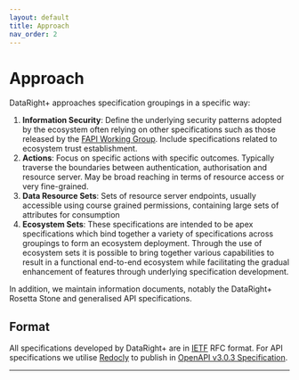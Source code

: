 ```yaml
---
layout: default
title: Approach
nav_order: 2
---
```


# Approach

DataRight+ approaches specification groupings in a specific way:
1. **Information Security**: Define the underlying security patterns adopted by the ecosystem often relying on other specifications such as those released by the [FAPI Working Group]. Include specifications related to ecosystem trust establishment.
2. **Actions**: Focus on specific actions with specific outcomes. Typically traverse the boundaries between authentication, authorisation and resource server. May be broad reaching in terms of resource access or very fine-grained.
3. **Data Resource Sets**: Sets of resource server endpoints, usually accessible using course grained permissions, containing large sets of attributes for consumption
4. **Ecosystem Sets**: These specifications are intended to be apex specifications which bind together a variety of specifications across groupings to form an ecosystem deployment. Through the use of ecosystem sets it is possible to bring together various capabilities to result in a functional end-to-end ecosystem while facilitating the gradual enhancement of features through underlying specification development.

In addition, we maintain information documents, notably the DataRight+ Rosetta Stone and generalised API specifications.

## Format

All specifications developed by DataRight+ are in [IETF] RFC format. For API specifications we utilise [Redocly] to publish in [OpenAPI v3.0.3 Specification].


---

[FAPI Working Group]: https://openid.net/wg/fapi/
[Redocly]: https://redocly.com/
[OpenAPI v3.0.3 Specification]: https://spec.openapis.org/oas/v3.0.3
[IETF]: https://www.ietf.org/